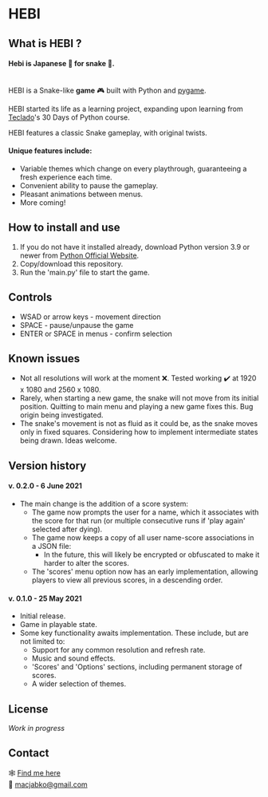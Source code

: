 # HEBI
## What is HEBI ?
#### Hebi is Japanese :japan: for snake :snake:.
\
HEBI is a Snake-like **game** :video_game: built with Python and [pygame](https://github.com/pygame).

HEBI started its life as a learning project, expanding upon learning from [Teclado](https://www.teclado.com/)'s 30 Days of Python course.

HEBI features a classic Snake gameplay, with original twists.


#### Unique features include:
- Variable themes which change on every playthrough, guaranteeing a fresh experience each time.
- Convenient ability to pause the gameplay.
- Pleasant animations between menus.
- More coming!


## How to install and use
1. If you do not have it installed already, download Python version 3.9 or newer from [Python Official Website](https://www.python.org/downloads/).
2. Copy/download this repository.
3. Run the 'main.py' file to start the game.


## Controls
- WSAD or arrow keys - movement direction
- SPACE - pause/unpause the game
- ENTER or SPACE in menus - confirm selection



## Known issues
- Not all resolutions will work at the moment :x:. Tested working :heavy_check_mark: at 1920 x 1080 and 2560 x 1080.
- Rarely, when starting a new game, the snake will not move from its initial position. Quitting to main menu and playing a new game fixes this. Bug origin being investigated.
- The snake's movement is not as fluid as it could be, as the snake moves only in fixed squares. Considering how to implement intermediate states being drawn. Ideas welcome.

## Version history
#### v. 0.2.0 - 6 June 2021
- The main change is the addition of a score system:
  - The game now prompts the user for a name, which it associates with the score for that run (or multiple consecutive runs if 'play again' selected after dying).
  - The game now keeps a copy of all user name-score associations in a JSON file:
    - In the future, this will likely be encrypted or obfuscated to make it harder to alter the scores.
  - The 'scores' menu option now has an early implementation, allowing players to view all previous scores, in a descending order.

#### v. 0.1.0 - 25 May 2021
- Initial release.
- Game in playable state.
- Some key functionality awaits implementation. These include, but are not limited to:
  - Support for any common resolution and refresh rate.
  - Music and sound effects.
  - 'Scores' and 'Options' sections, including permanent storage of scores.
  - A wider selection of themes.


## License
_Work in progress_


## Contact
:spider_web: [Find me here](https://linktr.ee/maciejjablonski)\
:e-mail: macjabko@gmail.com
